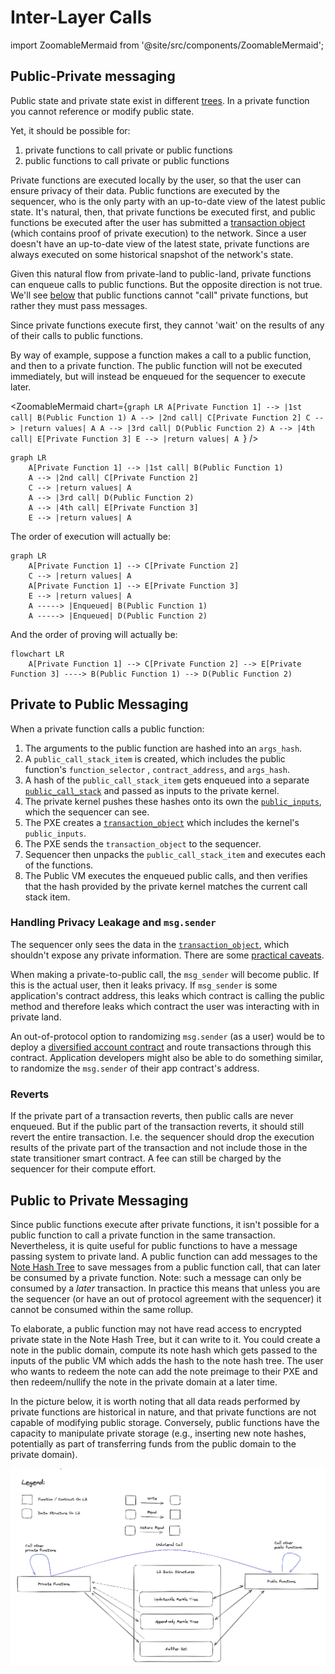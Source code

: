 # Inter-Layer Calls

import ZoomableMermaid from '@site/src/components/ZoomableMermaid';

<!-- Mike: come back to this one -->

## Public-Private messaging

Public state and private state exist in different [trees](../state/index.md). In a private function you cannot reference or modify public state.

Yet, it should be possible for:

1. private functions to call private or public functions
2. public functions to call private or public functions

Private functions are executed locally by the user, so that the user can ensure privacy of their data. Public functions are executed by the sequencer, who is the only party with an up-to-date view of the latest public state. It's natural, then, that private functions be executed first, and public functions be executed after the user has submitted a [transaction object](../transactions/tx-object.md) (which contains proof of private execution) to the network. Since a user doesn't have an up-to-date view of the latest state, private functions are always executed on some historical snapshot of the network's state.

Given this natural flow from private-land to public-land, private functions can enqueue calls to public functions. But the opposite direction is not true. We'll see [below](#public-to-private-messaging) that public functions cannot "call" private functions, but rather they must pass messages.

Since private functions execute first, they cannot 'wait' on the results of any of their calls to public functions.

By way of example, suppose a function makes a call to a public function, and then to a private function. The public function will not be executed immediately, but will instead be enqueued for the sequencer to execute later.


<ZoomableMermaid
chart={`graph LR
    A[Private Function 1] --> |1st call| B(Public Function 1)
    A --> |2nd call| C[Private Function 2]
    C --> |return values| A
    A --> |3rd call| D(Public Function 2)
    A --> |4th call| E[Private Function 3]
    E --> |return values| A
 `}
/>

```mermaid
graph LR
    A[Private Function 1] --> |1st call| B(Public Function 1)
    A --> |2nd call| C[Private Function 2]
    C --> |return values| A
    A --> |3rd call| D(Public Function 2)
    A --> |4th call| E[Private Function 3]
    E --> |return values| A
```

The order of execution will actually be:

```mermaid
graph LR
    A[Private Function 1] --> C[Private Function 2]
    C --> |return values| A
    A[Private Function 1] --> E[Private Function 3]
    E --> |return values| A
    A -----> |Enqueued| B(Public Function 1)
    A -----> |Enqueued| D(Public Function 2)
```

And the order of proving will actually be:

```mermaid
flowchart LR
    A[Private Function 1] --> C[Private Function 2] --> E[Private Function 3] ----> B(Public Function 1) --> D(Public Function 2)
```

## Private to Public Messaging

When a private function calls a public function:

1. The arguments to the public function are hashed into an `args_hash`.
1. A `public_call_stack_item` <!-- todo: link to definition --> is created, which includes the public function's `function_selector` <!-- TODO: do we have en explanation for function_selectors, and how the notion is enshrined for private functions (although languages can still choose how they compute a function selector)? -->, `contract_address`, and `args_hash`.
1. A hash of the `public_call_stack_item` gets enqueued into a separate [`public_call_stack`](../circuits/private-function.md#public-inputs) and passed as inputs to the private kernel.
1. The private kernel pushes these hashes onto its own the [`public_inputs`](../circuits/private-kernel-initial.mdx#public-inputs), which the sequencer can see.
1. The PXE creates a [`transaction_object`](../transactions/tx-object.md) which includes the kernel's `public_inputs`.
1. The PXE sends the `transaction_object` to the sequencer.
1. Sequencer then unpacks the `public_call_stack_item` and executes each of the functions.
1. The Public VM executes the enqueued public calls, and then verifies that the hash provided by the private kernel matches the current call stack item.

### Handling Privacy Leakage and `msg.sender`

The sequencer only sees the data in the [`transaction_object`](../transactions/tx-object.md), which shouldn't expose any private information. There are some [practical caveats](http://docs.aztec.network).

When making a private-to-public call, the `msg_sender` will become public. If this is the actual user, then it leaks privacy. If `msg_sender` is some application's contract address, this leaks which contract is calling the public method and therefore leaks which contract the user was interacting with in private land.

An out-of-protocol option to randomizing `msg.sender` (as a user) would be to deploy a [diversified account contract](../addresses-and-keys/diversified-and-stealth.md) and route transactions through this contract. Application developers might also be able to do something similar, to randomize the `msg.sender` of their app contract's address.

### Reverts

If the private part of a transaction reverts, then public calls are never enqueued. But if the public part of the transaction reverts, it should still revert the entire transaction. I.e. the sequencer should drop the execution results of the private part of the transaction and not include those in the state transitioner smart contract. A fee can still be charged by the sequencer for their compute effort.

## Public to Private Messaging

Since public functions execute after private functions, it isn't possible for a public function to call a private function in the same transaction. Nevertheless, it is quite useful for public functions to have a message passing system to private land. A public function can add messages to the [Note Hash Tree](../state/note-hash-tree.md) to save messages from a public function call, that can later be consumed by a private function. Note: such a message can only be consumed by a _later_ transaction. In practice this means that unless you are the sequencer (or have an out of protocol agreement with the sequencer) it cannot be consumed within the same rollup.

To elaborate, a public function may not have read access to encrypted private state in the Note Hash Tree, but it can write to it. You could create a note in the public domain, compute its note hash which gets passed to the inputs of the public VM which adds the hash to the note hash tree. The user who wants to redeem the note can add the note preimage to their PXE and then redeem/nullify the note in the private domain at a later time.

In the picture below, it is worth noting that all data reads performed by private functions are historical in nature, and that private functions are not capable of modifying public storage. Conversely, public functions have the capacity to manipulate private storage (e.g., inserting new note hashes, potentially as part of transferring funds from the public domain to the private domain).

![Public - Private Messaging](./images/calls/pub_pvt_messaging.png)
